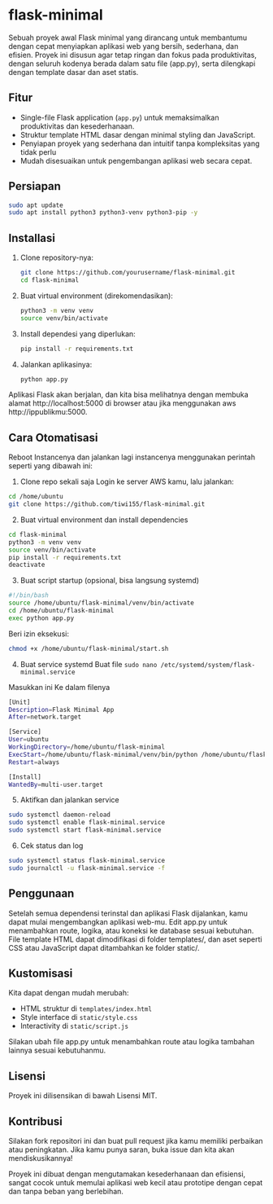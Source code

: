 # flask-minimal

Sebuah proyek awal Flask minimal yang dirancang untuk membantumu dengan cepat menyiapkan aplikasi web yang bersih, sederhana, dan efisien. Proyek ini disusun agar tetap ringan dan fokus pada produktivitas, dengan seluruh kodenya berada dalam satu file (app.py), serta dilengkapi dengan template dasar dan aset statis.


## Fitur
- Single-file Flask application (`app.py`) untuk memaksimalkan produktivitas dan kesederhanaan.
- Struktur template HTML dasar dengan minimal styling dan JavaScript.
- Penyiapan proyek yang sederhana dan intuitif tanpa kompleksitas yang tidak perlu
- Mudah disesuaikan untuk pengembangan aplikasi web secara cepat.

## Persiapan
```bash
sudo apt update
sudo apt install python3 python3-venv python3-pip -y
```

## Installasi

1. Clone repository-nya:
   ```bash
   git clone https://github.com/yourusername/flask-minimal.git
   cd flask-minimal
   ```

2. Buat virtual environment (direkomendasikan):
   ```bash
   python3 -m venv venv
   source venv/bin/activate
   ```

3. Install dependesi yang diperlukan:
   ```bash
   pip install -r requirements.txt
   ```

4. Jalankan aplikasinya:
   ```bash
   python app.py
   ```

Aplikasi Flask akan berjalan, dan kita bisa melihatnya dengan membuka alamat http://localhost:5000 di browser atau jika menggunakan aws http://ippublikmu:5000.

## Cara Otomatisasi
Reboot Instancenya dan jalankan lagi instancenya menggunakan perintah seperti yang dibawah ini:

1. Clone repo sekali saja
Login ke server AWS kamu, lalu jalankan:
```bash
cd /home/ubuntu
git clone https://github.com/tiwi155/flask-minimal.git
```
2. Buat virtual environment dan install dependencies
```bash
cd flask-minimal
python3 -m venv venv
source venv/bin/activate
pip install -r requirements.txt
deactivate
```
3. Buat script startup (opsional, bisa langsung systemd)
```bash
#!/bin/bash
source /home/ubuntu/flask-minimal/venv/bin/activate
cd /home/ubuntu/flask-minimal
exec python app.py
```
Beri izin eksekusi:
```bash
chmod +x /home/ubuntu/flask-minimal/start.sh
```

4. Buat service systemd
Buat file ``` sudo nano /etc/systemd/system/flask-minimal.service ```

Masukkan ini Ke dalam filenya
```bash
[Unit]
Description=Flask Minimal App
After=network.target

[Service]
User=ubuntu
WorkingDirectory=/home/ubuntu/flask-minimal
ExecStart=/home/ubuntu/flask-minimal/venv/bin/python /home/ubuntu/flask-minimal/app.py
Restart=always

[Install]
WantedBy=multi-user.target
```
5. Aktifkan dan jalankan service
```bash
sudo systemctl daemon-reload
sudo systemctl enable flask-minimal.service
sudo systemctl start flask-minimal.service
```
6. Cek status dan log
```bash
sudo systemctl status flask-minimal.service
sudo journalctl -u flask-minimal.service -f
```

## Penggunaan

Setelah semua dependensi terinstal dan aplikasi Flask dijalankan, kamu dapat mulai mengembangkan aplikasi web-mu. Edit app.py untuk menambahkan route, logika, atau koneksi ke database sesuai kebutuhan. File template HTML dapat dimodifikasi di folder templates/, dan aset seperti CSS atau JavaScript dapat ditambahkan ke folder static/.

## Kustomisasi
Kita dapat dengan mudah merubah:

 - HTML struktur di `templates/index.html`
 - Style interface di `static/style.css`
 - Interactivity di `static/script.js`

Silakan ubah file app.py untuk menambahkan route atau logika tambahan lainnya sesuai kebutuhanmu.

## Lisensi
Proyek ini dilisensikan di bawah Lisensi MIT.

## Kontribusi
Silakan fork repositori ini dan buat pull request jika kamu memiliki perbaikan atau peningkatan. Jika kamu punya saran, buka issue dan kita akan mendiskusikannya!



Proyek ini dibuat dengan mengutamakan kesederhanaan dan efisiensi, sangat cocok untuk memulai aplikasi web kecil atau prototipe dengan cepat dan tanpa beban yang berlebihan.

